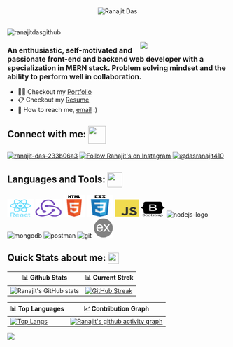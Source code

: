 <div align="center">
  <img align="center" width='800' height='200'  src="https://user-images.githubusercontent.com/101388961/194538416-e965224e-b622-418e-a8f6-5b198efd59f0.gif" alt="Ranajit Das" />
</div>

<br/>

<p> <img height="20px" src="https://komarev.com/ghpvc/?username=ranajitdasgithub&label=Profile%20views&color=0e75b6&style=flat" alt="ranajitdasgithub" /> </p>
<img align='right' src="https://media.giphy.com/media/M9gbBd9nbDrOTu1Mqx/giphy.gif" width="200">
<h3>An enthusiastic, self-motivated and passionate front-end
and backend web developer with a specialization in MERN stack. Problem solving mindset and
the ability to perform well in collaboration.</h3>

- 👨‍💻 Checkout my [Portfolio](https://ranajit-das-portfolio.netlify.app/)
- 📋  Checkout my <a href="https://drive.google.com/file/d/1zVzARkyVpkQvgI2DnA-OiyJyhNkA9_-X/view?usp=sharing">Resume</a>
- 📧 How to reach me, [email](mailto:dasranajit410@gmail.com) :)

<h2 align="left">Connect with me:  <img src='https://raw.githubusercontent.com/rahulbanerjee26/githubProfileReadmeGenerator/main/gifs/handShake.gif' width="40px" height="40px" align="center"></h2>

<p align="left">
  <a href="https://linkedin.com/in/ranajit-das-233b06a3">
  <img align="center" src="https://raw.githubusercontent.com/rahuldkjain/github-profile-readme-generator/master/src/images/icons/Social/linked-in-alt.svg" alt="ranajit-das-233b06a3" height="35" width="70" align="center" />
  </a>
  <a href="https://www.instagram.com/ranajitworld/">
  <img src="https://raw.githubusercontent.com/Raymo111/Raymo111/master/socials/instagram.svg" height="40" width="50" align="center" alt="Follow Ranajit's on Instagram" title="Follow Ranajit's on Instagram"/>
   </a>
  <a href="https://www.hackerrank.com/dasranajit410?hr_r=1">
  <img align="center" src="https://user-images.githubusercontent.com/101388961/185494941-2ab8f5d3-6590-47fb-a524-f74bc9dd3adc.png" alt="@dasranajit410" height="50" width="50" />
  </a>
</p>

<h2 align="left">Languages and Tools:  <img src = "https://raw.githubusercontent.com/rahulbanerjee26/githubProfileReadmeGenerator/main/gifs/code.gif" width = 34px height=34px align="center"> </h2>

<p> 
  <img src="https://raw.githubusercontent.com/devicons/devicon/master/icons/react/react-original-wordmark.svg" alt="react" width="60" height="40"/>
  <img src="https://raw.githubusercontent.com/devicons/devicon/master/icons/redux/redux-original.svg" alt="redux" width="60" height="40"/>
  <img src="https://raw.githubusercontent.com/devicons/devicon/master/icons/html5/html5-original-wordmark.svg" alt="html5" width="50" height="50"/>
  <img src="https://raw.githubusercontent.com/devicons/devicon/master/icons/css3/css3-original-wordmark.svg" alt="css3" width="60" height="50"/>
  <img src="https://raw.githubusercontent.com/devicons/devicon/master/icons/javascript/javascript-original.svg" alt="javascript" width="55" height="40"/>
  <img src="https://raw.githubusercontent.com/devicons/devicon/master/icons/bootstrap/bootstrap-plain-wordmark.svg" alt="bootstrap" width="55" height="35"/>
  <img src="https://res.cloudinary.com/nico1711/image/upload/c_scale,h_30/v1598849653/node-js_tkywbk.png" alt="nodejs-logo" width='40'/>
  <img src="https://www.vectorlogo.zone/logos/mongodb/mongodb-icon.svg" alt="mongodb" width="50" height="40"/>
  <img src="https://www.vectorlogo.zone/logos/getpostman/getpostman-icon.svg" alt="postman" width="40" height="40"/>
  <img src="https://www.vectorlogo.zone/logos/git-scm/git-scm-icon.svg" alt="git" width="70" height="40"/>
   <img src="./Images/ExpressLogo.png" alt="git" width="45" height="45"/>
  
  
 </p>

 <h2>Quick Stats about me: <img src='https://raw.githubusercontent.com/rahulbanerjee26/githubProfileReadmeGenerator/main/gifs/github.gif' width='25px' height="25px" align="center"></h2>

| 📊 Github Stats | 📊 Current Strek  |
| --- | --- |
| ![Ranajit's GitHub stats](https://github-readme-stats.vercel.app/api?username=ranajitdasgithub&show_icons=true&theme=dark&title_color=FDA117&text_color=F2E9DB) | [![GitHub Streak](https://github-readme-streak-stats.herokuapp.com?user=ranajitdasgithub&theme=dark)](https://git.io/streak-stats) |


<!-- Theme color -->
<!-- dark, radical, merko, gruvbox, tokyonight, onedark, cobalt, synthwave, highcontrast, dracula -->


| 📊 Top Languages | 📈 Contribution Graph  |
| :--- | --- |
| [![Top Langs](https://github-readme-stats.vercel.app/api/top-langs/?username=ranajitdasgithub&layout=demo&langs_count=10&hide_border=true&role=OWNER,COLLABORATOR&theme=dark&text_color=F2E9DB)](https://github.com/ranajitdasgithub/github-readme-stats)| [![Ranajit's github activity graph](https://github-readme-activity-graph.cyclic.app/graph?username=ranajitdasgithub&theme=react-dark&hide_border=true)](https://github.com/ashutosh00710/github-readme-activity-graph)  |
<!-- Contribution <img align="right" src="https://activity-graph.herokuapp.com/graph?username=ranajitdasgithub&theme=react-dark&hide_border=true&area=true&color=BDDFFF&line=6E93B5&point=F4B520" height="10%" width="100%"/> -->

<!-- <div>
 <p align='left'>Top Language</p>
  <img align="left" src="https://github-readme-stats.vercel.app/api/top-langs/?username=ranajitdasgithub&theme=dark&langs_count=8" alt="Ranajit Das" height="260px" width="25%" />
  <img align="right" src="https://activity-graph.herokuapp.com/graph?username=ranajitdasgithub&theme=react-dark&hide_border=true&area=true" height="255px" width="70%"/>
<div> -->

  
 <img  src="https://raw.githubusercontent.com/Trilokia/Trilokia/379277808c61ef204768a61bbc5d25bc7798ccf1/bottom_header.svg" />


<!-- | Github Stats | Current Strek  |
| --- | --- |
| ![Ranajit's GitHub stats](https://github-readme-stats.vercel.app/api?username=ranajitdasgithub&show_icons=true&theme=highcontrast) | [![GitHub Streak](https://github-readme-streak-stats.herokuapp.com?user=ranajitdasgithub&theme=dark)](https://git.io/streak-stats) | -->


 <!-- | Top Languages | Contribution Graph  |
| :--- | --- |
| <img height=200 width=350 src="https://github-readme-stats-git-master-rstaa-rickstaa.vercel.app/api/top-langs/?username=ranajitdasgithub&layout=demo&langs_count=10&hide_border=true&role=OWNER,COLLABORATOR&theme=tokyonight" alt="Ranajit's Language stats" /> | [![Ranajit's github activity graph](https://activity-graph.herokuapp.com/graph?username=ranajitdasgithub&custom_title=This%20is%20a%20title&hide_border=true&theme=react-dark&color=BDDFFF&line=6E93B5&point=BDDFFF)](https://github.com/ranajitdasgithub/github-readme-activity-graph) | -->


<!-- Language STats
<img height=200 width=350 src="https://github-readme-stats-git-master-rstaa-rickstaa.vercel.app/api/top-langs/?username=ranajitdasgithub&layout=demo&langs_count=10&hide_border=true&role=OWNER,COLLABORATOR&theme=dark&text_color=F2E9DB" alt="Ranajit's Language stats" />
-->
